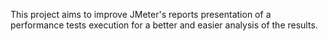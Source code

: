 This project aims to improve JMeter's reports presentation of a performance tests execution for a better and easier analysis of the results.